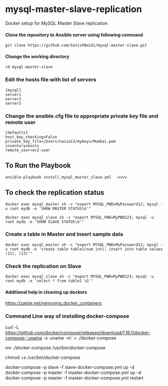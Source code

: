 # mysql-master-slave-replication
Docker setup for MySQL Master Slave replication 

#### Clone the repository to Ansible server using following command ####
```
git clone https://github.com/SatishNaidi/mysql-master-slave.git
```
#### Change the working directory ####
```
cd mysql-master-slave
```
### Edit the hosts file with list of servers ###
```
[mysql]
server1
server2
server3
```

###  Change the ansible.cfg file to appropriate private key file and remote user ###

```
[defaults]
host_key_checking=False
private_key_file=/Users/naisa13/mykeys/Mumbai.pem
inventory=hosts
remote_user=ec2-user
```

## To Run the Playbook ##
```
ansible-playbook install_mysql_master_slave.yml  -vvvv
```
## To check the replication status ## 

```
docker exec mysql_master sh -c "export MYSQL_PWD=MyPassword12; mysql -u root mydb -e 'SHOW MASTER STATUS\G'"
```
```
docker exec mysql_slave sh -c "export MYSQL_PWD=MyPWD123; mysql -u root mydb -e 'SHOW SLAVE STATUS\G'"
```

### Create a table in Master and Insert sample data ###

```
docker exec mysql_master sh -c "export MYSQL_PWD=MyPassword12; mysql -u root mydb -e 'create table table1(num int); insert into table values (12), (13)'"
```

### Check the replication on Slave ###

```
docker exec mysql_slave sh -c "export MYSQL_PWD=MyPWD123; mysql -u root mydb -e 'select * from table1 \G'"
```

#### Additional help in cleaning up dockers ####
https://zaiste.net/removing_docker_containers

### Command Line way of installing docker-compose ###

curl -L https://github.com/docker/compose/releases/download/1.16.1/docker-compose-`uname -s`-`uname -m` > ./docker-compose

mv ./docker-compose /usr/bin/docker-compose

chmod +x /usr/bin/docker-compose



docker-compose -p slave -f slave-docker-compose.yml up -d  
docker-compose -p master -f master-docker-compose.yml up -d  
docker-compose -p master -f master-docker-compose.yml restart  

